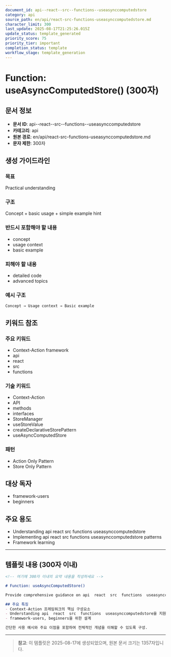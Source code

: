 ```yaml
---
document_id: api--react--src--functions--useasynccomputedstore
category: api
source_path: en/api/react-src-functions-useasynccomputedstore.md
character_limit: 300
last_update: 2025-08-17T21:25:26.015Z
update_status: template_generated
priority_score: 75
priority_tier: important
completion_status: template
workflow_stage: template_generation
---
```


# Function: useAsyncComputedStore() (300자)

## 문서 정보
- **문서 ID**: api--react--src--functions--useasynccomputedstore
- **카테고리**: api
- **원본 경로**: en/api/react-src-functions-useasynccomputedstore.md
- **문자 제한**: 300자

## 생성 가이드라인

### 목표
Practical understanding

### 구조
Concept + basic usage + simple example hint

### 반드시 포함해야 할 내용
- concept
- usage context
- basic example

### 피해야 할 내용  
- detailed code
- advanced topics

### 예시 구조
```
Concept → Usage context → Basic example
```

## 키워드 참조

### 주요 키워드
- Context-Action framework
- api
- react
- src
- functions

### 기술 키워드
- Context-Action
- API
- methods
- interfaces
- StoreManager
- useStoreValue
- createDeclarativeStorePattern
- useAsyncComputedStore

### 패턴
- Action Only Pattern
- Store Only Pattern

## 대상 독자
- framework-users
- beginners

## 주요 용도
- Understanding api  react  src  functions  useasynccomputedstore
- Implementing api  react  src  functions  useasynccomputedstore patterns
- Framework learning

---

## 템플릿 내용 (300자 이내)

```markdown
<!-- 여기에 300자 이내의 요약 내용을 작성하세요 -->

# Function: useAsyncComputedStore()

Provide comprehensive guidance on api  react  src  functions  useasynccomputedstore

## 주요 특징
- Context-Action 프레임워크의 핵심 구성요소
- Understanding api  react  src  functions  useasynccomputedstore을 지원
- framework-users, beginners을 위한 설계

간단한 사용 예시와 주요 이점을 포함하여 전체적인 개념을 이해할 수 있도록 구성.
```

---

> **참고**: 이 템플릿은 2025-08-17에 생성되었으며, 
> 원본 문서 크기는 1357자입니다.
